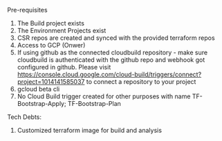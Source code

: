 Pre-requisites
1. The Build project exists
2. The Environment Projects exist
3. CSR repos are created and synced with the provided terraform repos
4. Access to GCP (Onwer)
5. If using github as the connected cloudbuild repository - make sure cloudbuild is authenticated with the github repo and webhook got configured in github. Please visit https://console.cloud.google.com/cloud-build/triggers/connect?project=1014141585037 to connect a repository to your project
6. gcloud beta cli
7. No Cloud Build trigger created for other purposes with name TF-Bootstrap-Apply; TF-Bootstrap-Plan

Tech Debts:
1. Customized terraform image for build and analysis
